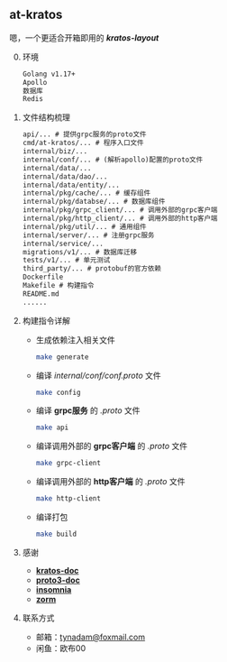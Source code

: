 ## at-kratos
嗯，一个更适合开箱即用的 ***kratos-layout***

0. 环境
   
   ```txt
   Golang v1.17+
   Apollo
   数据库
   Redis
   ```

1. 文件结构梳理

    ```txt
    api/... # 提供grpc服务的proto文件
    cmd/at-kratos/... # 程序入口文件
    internal/biz/...
    internal/conf/... # (解析apollo)配置的proto文件
    internal/data/...
    internal/data/dao/...
    internal/data/entity/...
    internal/pkg/cache/... # 缓存组件
    internal/pkg/databse/... # 数据库组件
    internal/pkg/grpc_client/... # 调用外部的grpc客户端
    internal/pkg/http_client/... # 调用外部的http客户端
    internal/pkg/util/... # 通用组件
    internal/server/... # 注册grpc服务
    internal/service/...
    migrations/v1/... # 数据库迁移
    tests/v1/... # 单元测试
    third_party/... # protobuf的官方依赖
    Dockerfile
    Makefile # 构建指令
    README.md
    ......
    ```

2. 构建指令详解
   - 生成依赖注入相关文件

     ```bash
     make generate
     ```
   - 编译 *internal/conf/conf.proto* 文件
     
     ```bash
     make config
     ```
   - 编译 **grpc服务** 的 *.proto* 文件
     
     ```bash
     make api
     ```
   - 编译调用外部的 **grpc客户端** 的 *.proto* 文件
     
     ```bash
     make grpc-client
     ```
   - 编译调用外部的 **http客户端** 的 *.proto* 文件
     
     ```bash
     make http-client
     ```
   - 编译打包
     
     ```bash
     make build
     ```

3. 感谢
   - [**kratos-doc**](https://go-kratos.dev/docs/)
   - [**proto3-doc**](https://developers.google.cn/protocol-buffers/docs/proto3)
   - [**insomnia**](https://github.com/Kong/insomnia/releases)
   - [**zorm**](https://gitee.com/chunanyong/zorm)

4. 联系方式
   - 邮箱：tynadam@foxmail.com
   - 闲鱼：欧布00